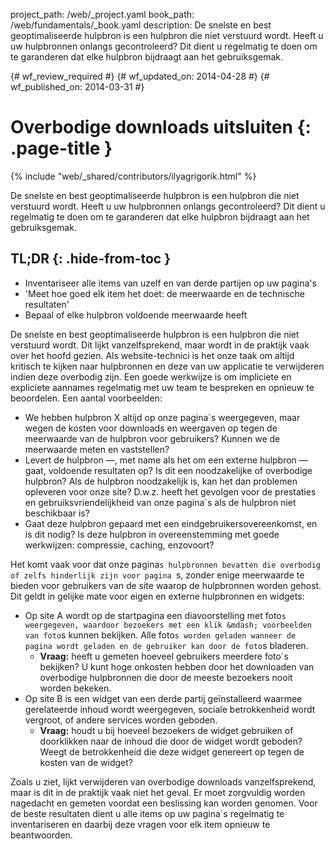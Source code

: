 project_path: /web/_project.yaml
book_path: /web/fundamentals/_book.yaml
description: De snelste en best geoptimaliseerde hulpbron is een hulpbron die niet verstuurd wordt. Heeft u uw hulpbronnen onlangs gecontroleerd? Dit dient u regelmatig te doen om te garanderen dat elke hulpbron bijdraagt aan het gebruiksgemak.

{# wf_review_required #}
{# wf_updated_on: 2014-04-28 #}
{# wf_published_on: 2014-03-31 #}

# Overbodige downloads uitsluiten {: .page-title }

{% include "web/_shared/contributors/ilyagrigorik.html" %}



De snelste en best geoptimaliseerde hulpbron is een hulpbron die niet verstuurd wordt. Heeft u uw hulpbronnen onlangs gecontroleerd? Dit dient u regelmatig te doen om te garanderen dat elke hulpbron bijdraagt aan het gebruiksgemak.


## TL;DR {: .hide-from-toc }
- Inventariseer alle items van uzelf en van derde partijen op uw pagina's
- 'Meet hoe goed elk item het doet: de meerwaarde en de technische resultaten'
- Bepaal of elke hulpbron voldoende meerwaarde heeft


De snelste en best geoptimaliseerde hulpbron is een hulpbron die niet verstuurd wordt. Dit lijkt vanzelfsprekend, maar wordt in de praktijk vaak over het hoofd gezien. Als website-technici is het onze taak om altijd kritisch te kijken naar hulpbronnen en deze van uw applicatie te verwijderen indien deze overbodig zijn. Een goede werkwijze is om impliciete en expliciete aannames regelmatig met uw team te bespreken en opnieuw te beoordelen. Een aantal voorbeelden:

* We hebben hulpbron X altijd op onze pagina`s weergegeven, maar wegen de kosten voor downloads en weergaven op tegen de meerwaarde van de hulpbron voor gebruikers? Kunnen we de meerwaarde meten en vaststellen?
* Levert de hulpbron &mdash;, met name als het om een externe hulpbron &mdash; gaat, voldoende resultaten op? Is dit een noodzakelijke of overbodige hulpbron? Als de hulpbron noodzakelijk is, kan het dan problemen opleveren voor onze site? D.w.z. heeft het gevolgen voor de prestaties en gebruiksvriendelijkheid van onze pagina`s als de hulpbron niet beschikbaar is?
* Gaat deze hulpbron gepaard met een eindgebruikersovereenkomst, en is dit nodig? Is deze hulpbron in overeenstemming met goede werkwijzen: compressie, caching, enzovoort?

Het komt vaak voor dat onze pagina`s hulpbronnen bevatten die overbodig of zelfs hinderlijk zijn voor pagina `s, zonder enige meerwaarde te bieden voor gebruikers van de site waarop de hulpbronnen worden gehost. Dit geldt in gelijke mate voor eigen en externe hulpbronnen en widgets:

* Op site A wordt op de startpagina een diavoorstelling met foto`s weergegeven, waardoor bezoekers met een klik &mdash; voorbeelden van foto`s kunnen bekijken. Alle foto`s worden geladen wanneer de pagina wordt geladen en de gebruiker kan door de foto`s bladeren.
    * **Vraag:** heeft u gemeten hoeveel gebruikers meerdere foto`s bekijken? U kunt hoge onkosten hebben door het downloaden van overbodige hulpbronnen die door de meeste bezoekers nooit worden bekeken.
* Op site B is een widget van een derde partij geïnstalleerd waarmee gerelateerde inhoud wordt weergegeven, sociale betrokkenheid wordt vergroot, of andere services worden geboden.
    * **Vraag:** houdt u bij hoeveel bezoekers de widget gebruiken of doorklikken naar de inhoud die door de widget wordt geboden? Weegt de betrokkenheid die deze widget genereert op tegen de kosten van de widget?

Zoals u ziet, lijkt verwijderen van overbodige downloads vanzelfsprekend, maar is dit in de praktijk vaak niet het geval. Er moet zorgvuldig worden nagedacht en gemeten voordat een beslissing kan worden genomen. Voor de beste resultaten dient u alle items op uw pagina`s regelmatig te inventariseren en daarbij deze vragen voor elk item opnieuw te beantwoorden.



